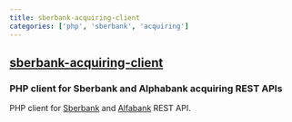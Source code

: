 ```yaml
---
title: sberbank-acquiring-client
categories: ['php', 'sberbank', 'acquiring']
---
```

## [sberbank-acquiring-client](https://github.com/voronkovich/sberbank-acquiring-client)

### PHP client for Sberbank and Alphabank acquiring REST APIs


PHP client for [Sberbank](https://securepayments.sberbank.ru/wiki/doku.php/integration:api:start#%D0%B8%D0%BD%D1%82%D0%B5%D1%80%D1%84%D0%B5%D0%B9%D1%81_rest) and [Alfabank](https://pay.alfabank.ru/ecommerce/instructions/merchantManual/pages/index/rest.html) REST API.
